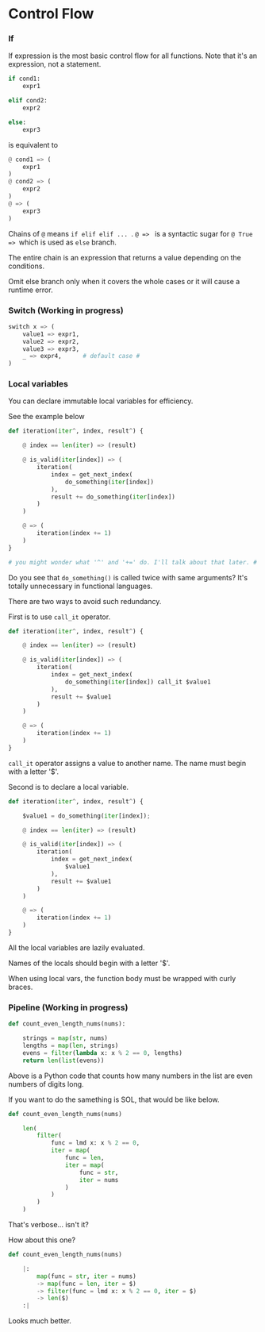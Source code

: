 # Control Flow


### If
If expression is the most basic control flow for all functions. Note that it's an expression, not a statement.
```python
if cond1:
    expr1

elif cond2:
    expr2

else:
    expr3
```
is equivalent to
```python
@ cond1 => (
    expr1
)
@ cond2 => (
    expr2
)
@ => (
    expr3
)
```
Chains of `@` means `if elif elif ... `. `@ => ` is a syntactic sugar for `@ True => `which is used as `else` branch.

The entire chain is an expression that returns a value depending on the conditions.

Omit else branch only when it covers the whole cases or it will cause a runtime error.



### Switch (Working in progress)
```python
switch x => (
    value1 => expr1,
    value2 => expr2,
    value3 => expr3,
    _ => expr4,      # default case #
)
```


### Local variables
You can declare immutable local variables for efficiency.

See the example below
```python
def iteration(iter^, index, result^) {

    @ index == len(iter) => (result)

    @ is_valid(iter[index]) => (
        iteration(
            index = get_next_index(
                do_something(iter[index])
            ),
            result += do_something(iter[index])
        )
    )

    @ => (
        iteration(index += 1)
    )
}

# you might wonder what '^' and '+=' do. I'll talk about that later. #
```
Do you see that `do_something()` is called twice with same arguments? It's totally unnecessary in functional languages.

There are two ways to avoid such redundancy.

First is to use `call_it` operator.
```python
def iteration(iter^, index, result^) {

    @ index == len(iter) => (result)

    @ is_valid(iter[index]) => (
        iteration(
            index = get_next_index(
                do_something(iter[index]) call_it $value1
            ),
            result += $value1
        )
    )

    @ => (
        iteration(index += 1)
    )
}
```
`call_it` operator assigns a value to another name. The name must begin with a letter '$'.


Second is to declare a local variable.
```python
def iteration(iter^, index, result^) {

    $value1 = do_something(iter[index]);

    @ index == len(iter) => (result)

    @ is_valid(iter[index]) => (
        iteration(
            index = get_next_index(
                $value1
            ),
            result += $value1
        )
    )

    @ => (
        iteration(index += 1)
    )
}
```

All the local variables are lazily evaluated.

Names of the locals should begin with a letter '$'.

When using local vars, the function body must be wrapped with curly braces.


### Pipeline (Working in progress)
```python
def count_even_length_nums(nums):

    strings = map(str, nums)
    lengths = map(len, strings)
    evens = filter(lambda x: x % 2 == 0, lengths)
    return len(list(evens))
```

Above is a Python code that counts how many numbers in the list are even numbers of digits long.

If you want to do the samething is SOL, that would be like below.
```python
def count_even_length_nums(nums)

    len(
        filter(
            func = lmd x: x % 2 == 0,
            iter = map(
                func = len,
                iter = map(
                    func = str,
                    iter = nums
                )
            )
        )
    )
```
That's verbose... isn't it?

How about this one?
```python
def count_even_length_nums(nums)

    |:
        map(func = str, iter = nums)
        -> map(func = len, iter = $)
        -> filter(func = lmd x: x % 2 == 0, iter = $)
        -> len($)
    :|
```
Looks much better.
